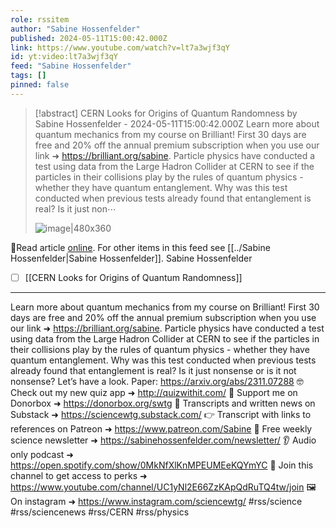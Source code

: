 ```yaml
---
role: rssitem
author: "Sabine Hossenfelder"
published: 2024-05-11T15:00:42.000Z
link: https://www.youtube.com/watch?v=lt7a3wjf3qY
id: yt:video:lt7a3wjf3qY
feed: "Sabine Hossenfelder"
tags: []
pinned: false
---
```

> [!abstract] CERN Looks for Origins of Quantum Randomness by Sabine Hossenfelder - 2024-05-11T15:00:42.000Z
> Learn more about quantum mechanics from my course on Brilliant! First 30 days are free and 20% off the annual premium subscription when you use our link ➜ https://brilliant.org/sabine. Particle physics have conducted a test using data from the Large Hadron Collider at CERN to see if the particles in their collisions play by the rules of quantum physics - whether they have quantum entanglement. Why was this test conducted when previous tests already found that entanglement is real? Is it just non⋯
>
> ![image|480x360](https://i1.ytimg.com/vi/lt7a3wjf3qY/hqdefault.jpg)

🔗Read article [online](https://www.youtube.com/watch?v=lt7a3wjf3qY). For other items in this feed see [[../Sabine Hossenfelder|Sabine Hossenfelder]].
Sabine Hossenfelder
- [ ] [[CERN Looks for Origins of Quantum Randomness]]
- - -
Learn more about quantum mechanics from my course on Brilliant! First 30 days are free and 20% off the annual premium subscription when you use our link ➜ https://brilliant.org/sabine. Particle physics have conducted a test using data from the Large Hadron Collider at CERN to see if the particles in their collisions play by the rules of quantum physics - whether they have quantum entanglement. Why was this test conducted when previous tests already found that entanglement is real? Is it just nonsense or is it not nonsense? Let’s have a look. Paper: https://arxiv.org/abs/2311.07288 🤓 Check out my new quiz app ➜ http://quizwithit.com/ 💌 Support me on Donorbox ➜ https://donorbox.org/swtg 📝 Transcripts and written news on Substack ➜ https://sciencewtg.substack.com/ 👉 Transcript with links to references on Patreon ➜ https://www.patreon.com/Sabine 📩 Free weekly science newsletter ➜ https://sabinehossenfelder.com/newsletter/ 👂 Audio only podcast ➜ https://open.spotify.com/show/0MkNfXlKnMPEUMEeKQYmYC 🔗 Join this channel to get access to perks ➜ https://www.youtube.com/channel/UC1yNl2E66ZzKApQdRuTQ4tw/join 🖼️ On instagram ➜ https://www.instagram.com/sciencewtg/ #rss/science #rss/sciencenews #rss/CERN #rss/physics